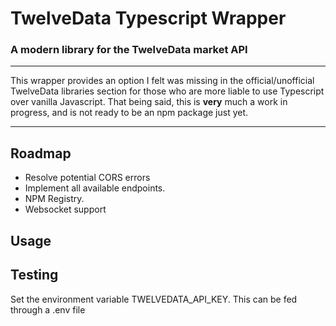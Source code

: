 # TwelveData Typescript Wrapper
### A modern library for the TwelveData market API
---------

This wrapper provides an option I felt was missing in the official/unofficial TwelveData libraries section for those who are more liable to use Typescript over vanilla Javascript. That being said, this is **very** much a work in progress, and is not ready to be an npm package just yet. 

---
## Roadmap
- Resolve potential CORS errors
- Implement all available endpoints.
- NPM Registry.
- Websocket support

## Usage

## Testing

Set the environment variable TWELVEDATA_API_KEY. This can be fed through a .env file